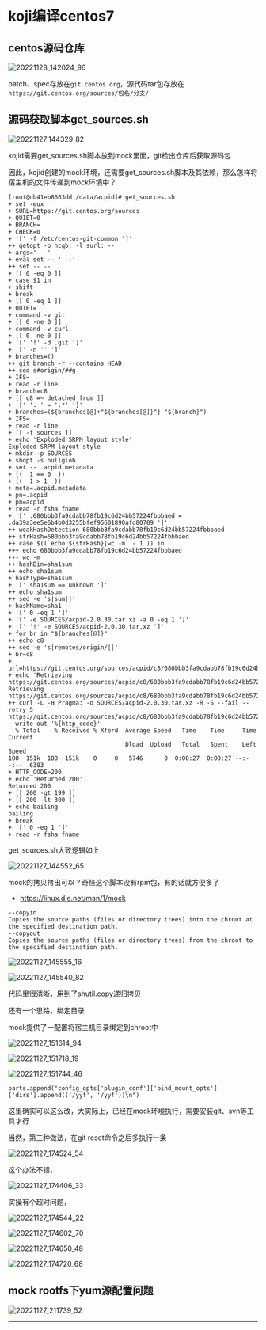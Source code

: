 # koji编译centos7


## centos源码仓库

![20221128_142024_96](image/20221128_142024_96.png)

patch、spec存放在```git.centos.org```，源代码tar包存放在```https://git.centos.org/sources/包名/分支/```

## 源码获取脚本get_sources.sh

![20221127_144329_82](image/20221127_144329_82.png)

kojid需要get_sources.sh脚本放到mock里面，git检出仓库后获取源码包

因此，kojid创建的mock环境，还需要get_sources.sh脚本及其依赖，那么怎样将宿主机的文件传递到mock环境中？

```
[root@db41eb8663dd /data/acpid]# get_sources.sh
+ set -eux
+ SURL=https://git.centos.org/sources
+ QUIET=0
+ BRANCH=
+ CHECK=0
+ '[' -f /etc/centos-git-common ']'
++ getopt -o hcqb: -l surl: --
+ args=' --'
+ eval set -- ' --'
++ set -- --
+ [[ 0 -eq 0 ]]
+ case $1 in
+ shift
+ break
+ [[ 0 -eq 1 ]]
+ QUIET=
+ command -v git
+ [[ 0 -ne 0 ]]
+ command -v curl
+ [[ 0 -ne 0 ]]
+ '[' '!' -d .git ']'
+ '[' -n '' ']'
+ branches=()
++ git branch -r --contains HEAD
++ sed s#origin/##g
+ IFS=
+ read -r line
+ branch=c8
+ [[ c8 =~ detached from ]]
+ '[' '. ' = '.*' ']'
+ branches=(${branches[@]+"${branches[@]}"} "${branch}")
+ IFS=
+ read -r line
+ [[ -f sources ]]
+ echo 'Exploded SRPM layout style'
Exploded SRPM layout style
+ mkdir -p SOURCES
+ shopt -s nullglob
+ set -- .acpid.metadata
+ ((  1 == 0  ))
+ ((  1 > 1  ))
+ meta=.acpid.metadata
+ pn=.acpid
+ pn=acpid
+ read -r fsha fname
+ '[' .680bbb3fa9cdabb78fb19c6d24bb57224fbbbaed = .da39a3ee5e6b4b0d3255bfef95601890afd80709 ']'
++ weakHashDetection 680bbb3fa9cdabb78fb19c6d24bb57224fbbbaed
++ strHash=680bbb3fa9cdabb78fb19c6d24bb57224fbbbaed
++ case $((`echo ${strHash}|wc -m` - 1 )) in
+++ echo 680bbb3fa9cdabb78fb19c6d24bb57224fbbbaed
+++ wc -m
++ hashBin=sha1sum
++ echo sha1sum
+ hashType=sha1sum
+ '[' sha1sum == unknown ']'
++ echo sha1sum
++ sed -e 's|sum||'
+ hashName=sha1
+ '[' 0 -eq 1 ']'
+ '[' -e SOURCES/acpid-2.0.30.tar.xz -a 0 -eq 1 ']'
+ '[' '!' -e SOURCES/acpid-2.0.30.tar.xz ']'
+ for br in "${branches[@]}"
++ echo c8
++ sed -e 's|remotes/origin/||'
+ br=c8
+ url=https://git.centos.org/sources/acpid/c8/680bbb3fa9cdabb78fb19c6d24bb57224fbbbaed
+ echo 'Retrieving https://git.centos.org/sources/acpid/c8/680bbb3fa9cdabb78fb19c6d24bb57224fbbbaed'
Retrieving https://git.centos.org/sources/acpid/c8/680bbb3fa9cdabb78fb19c6d24bb57224fbbbaed
++ curl -L -H Pragma: -o SOURCES/acpid-2.0.30.tar.xz -R -S --fail --retry 5 https://git.centos.org/sources/acpid/c8/680bbb3fa9cdabb78fb19c6d24bb57224fbbbaed --write-out '%{http_code}'
  % Total    % Received % Xferd  Average Speed   Time    Time     Time  Current
                                 Dload  Upload   Total   Spent    Left  Speed
100  151k  100  151k    0     0   5746      0  0:00:27  0:00:27 --:--:--  6383
+ HTTP_CODE=200
+ echo 'Returned 200'
Returned 200
+ [[ 200 -gt 199 ]]
+ [[ 200 -lt 300 ]]
+ echo bailing
bailing
+ break
+ '[' 0 -eq 1 ']'
+ read -r fsha fname

```

get_sources.sh大致逻辑如上


![20221127_144552_65](image/20221127_144552_65.png)

mock的拷贝拷出可以？奇怪这个脚本没有rpm包，有的话就方便多了

* <https://linux.die.net/man/1/mock>

```
--copyin
Copies the source paths (files or directory trees) into the chroot at the specified destination path.
--copyout
Copies the source paths (files or directory trees) from the chroot to the specified destination path.
```

![20221127_145555_16](image/20221127_145555_16.png)

![20221127_145540_82](image/20221127_145540_82.png)

代码里很清晰，用到了shutil.copy递归拷贝



还有一个思路，绑定目录

mock提供了一配置将宿主机目录绑定到chroot中

![20221127_151614_94](image/20221127_151614_94.png)


![20221127_151718_19](image/20221127_151718_19.png)

![20221127_151744_46](image/20221127_151744_46.png)

```
parts.append("config_opts['plugin_conf']['bind_mount_opts']['dirs'].append(('/yyf', '/yyf'))\n")
```

这里确实可以这么改，大实际上，已经在mock环境执行，需要安装git、svn等工具才行


当然，第三种做法，在git reset命令之后多执行一条

![20221127_174524_54](image/20221127_174524_54.png)

这个办法不错，

![20221127_174406_33](image/20221127_174406_33.png)

实操有个超时问题，

![20221127_174544_22](image/20221127_174544_22.png)

![20221127_174602_70](image/20221127_174602_70.png)


![20221127_174650_48](image/20221127_174650_48.png)

![20221127_174720_68](image/20221127_174720_68.png)



## mock rootfs下yum源配置问题


![20221127_211739_52](image/20221127_211739_52.png)









---
